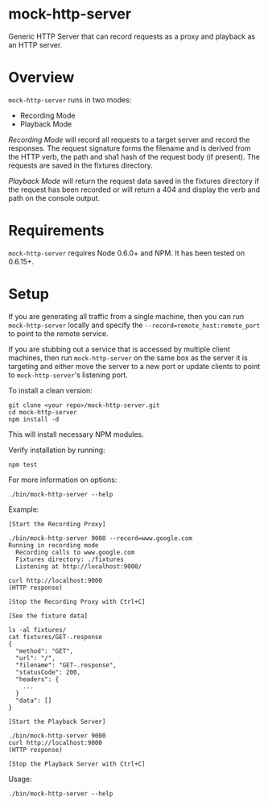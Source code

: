 mock-http-server
================

Generic HTTP Server that can record requests as a proxy and playback as an HTTP server.

Overview
========

`mock-http-server` runs in two modes:

- Recording Mode
- Playback Mode

*Recording Mode* will record all requests to a target server and record the responses.  The 
request signature forms the filename and is derived from the HTTP verb, the path and sha1 hash 
of the request body (if present).  The requests are saved in the fixtures directory.

*Playback Mode* will return the request data saved in the fixtures directory if the request has
been recorded or will return a 404 and display the verb and path on the console output.

Requirements
============

`mock-http-server` requires Node 0.6.0+ and NPM.  It has been tested on 0.6.15+.

Setup
=====

If you are generating all traffic from a single machine, then you can run `mock-http-server` locally
and specify the `--record=remote_host:remote_port` to point to the remote service.

If you are stubbing out a service that is accessed by multiple client machines, then 
run `mock-http-server` on the same box as the server it is targeting and either move the 
server to a new port or update clients to point to `mock-http-server`'s listening port.

To install a clean version:

    git clone <your repo>/mock-http-server.git
    cd mock-http-server
    npm install -d

This will install necessary NPM modules.

Verify installation by running:

    npm test

For more information on options:

    ./bin/mock-http-server --help

Example:

    [Start the Recording Proxy]

    ./bin/mock-http-server 9000 --record=www.google.com
    Running in recording mode
      Recording calls to www.google.com
      Fixtures directory: ./fixtures
      Listening at http://localhost:9000/
    
    curl http://localhost:9000
    (HTTP response)
    
    [Stop the Recording Proxy with Ctrl+C]
    
    [See the fixture data]

    ls -al fixtures/
    cat fixtures/GET-.response
    {
      "method": "GET",
      "url": "/",
      "filename": "GET-.response",
      "statusCode": 200,
      "headers": {
        ...
      }
      "data": []
    }

    [Start the Playback Server]

    ./bin/mock-http-server 9000
    curl http://localhost:9000
    (HTTP response)

    [Stop the Playback Server with Ctrl+C]

Usage:

    ./bin/mock-http-server --help
